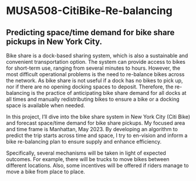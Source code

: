 # MUSA508-CitiBike-Re-balancing
## Predicting space/time demand for bike share pickups in New York City.

Bike share is a dock-based sharing system, which is also a sustainable and convenient transportation option. The system can provide access to bikes for short-term use, ranging from several minutes to hours. However, the most difficult operational problems is the need to re-balance bikes across the network. As bike share is not useful if a dock has no bikes to pick up, nor if there are no opening docking spaces to deposit. Therefore, the re-balancing is the practice of anticipating bike share demand for all docks at all times and manually redistributing bikes to ensure a bike or a docking space is available when needed.

In this project, I’ll dive into the bike share system in New York City (Citi Bike) and forecast space/time demand for bike share pickups. My focused area and time frame is Manhattan, May 2023. By developing an algorithm to predict the trip starts across time and space, I try to en-vision and inform a bike re-balancing plan to ensure supply and enhance efficiency.

Specifically, several mechanisms will be taken in light of expected outcomes. For example, there will be trucks to move bikes between different locations. Also, some incentives will be offered if riders manage to move a bike from place to place.

